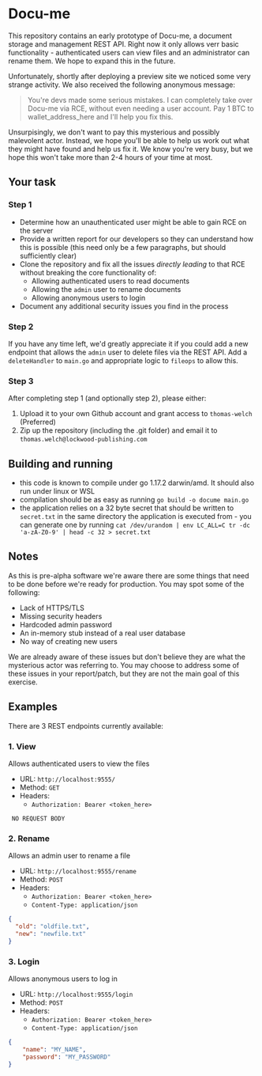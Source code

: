 # Docu-me

This repository contains an early prototype of Docu-me, a document storage and management REST API. Right now it only allows
verr basic functionality - authenticated users can view files and an administrator can rename them. We hope to expand
this in the future.

Unfortunately, shortly after deploying a preview site we noticed some very strange activity. We also received the 
following anonymous message:

> You're devs made some serious mistakes. I can completely take over Docu-me via RCE, without even needing a user account.
> Pay 1 BTC to wallet_address_here and I'll help you fix this.


Unsurpisingly, we don't want to pay this mysterious and possibly malevolent actor. Instead, we hope you'll be able to
help us work out what they might have found and help us fix it. We know you're very busy, but we hope this won't take
more than 2-4 hours of your time at most.

## Your task

### Step 1

* Determine how an unauthenticated user might be able to gain RCE on the server
* Provide a written report for our developers so they can understand how this is possible (this need only be a few paragraphs, but should sufficiently clear)
* Clone the repository and fix all the issues _directly leading_ to that RCE without breaking the core functionality of:
  * Allowing authenticated users to read documents
  * Allowing the `admin` user to rename documents
  * Allowing anonymous users to login
* Document any additional security issues you find in the process

### Step 2

If you have any time left, we'd greatly appreciate it if you could add a new endpoint that allows the `admin` user to
delete files via the REST API. Add a `deleteHandler` to `main.go` and appropriate logic to `fileops` to allow this.

### Step 3

After completing step 1 (and optionally step 2), please either:

1. Upload it to your own Github account and grant access to `thomas-welch` (Preferred)
2. Zip up the repository (including the .git folder) and email it to `thomas.welch@lockwood-publishing.com`

## Building and running

* this code is known to compile under go 1.17.2 darwin/amd. It should also run under linux or WSL
* compilation should be as easy as running `go build -o docume main.go`
* the application relies on a 32 byte secret that should be written to `secret.txt` in the same directory the application is executed from - you can generate one by running `cat /dev/urandom | env LC_ALL=C tr -dc 'a-zA-Z0-9' | head -c 32 > secret.txt`

## Notes

As this is pre-alpha software we're aware there are some things that need to be done before we're ready for production.
You may spot some of the following:

* Lack of HTTPS/TLS
* Missing security headers
* Hardcoded admin password
* An in-memory stub instead of a real user database
* No way of creating new users

We are already aware of these issues but don't believe they are what the mysterious actor was referring to. You may choose
to address some of these issues in your report/patch, but they are not the main goal of this exercise.

## Examples

There are 3 REST endpoints currently available:

### 1. View 

Allows authenticated users to view the files

* URL: `http://localhost:9555/`
* Method: `GET`
* Headers:
  * `Authorization: Bearer <token_here>` 

```
 NO REQUEST BODY
```

### 2. Rename

Allows an admin user to rename a file

* URL: `http://localhost:9555/rename`
* Method: `POST`
* Headers:
  * `Authorization: Bearer <token_here>`
  * `Content-Type: application/json` 
```json
{
  "old": "oldfile.txt",
  "new": "newfile.txt"
}
```

### 3. Login

Allows anonymous users to log in

* URL: `http://localhost:9555/login`
* Method: `POST`
* Headers:
  * `Authorization: Bearer <token_here>`
  * `Content-Type: application/json` 

```json
{
	"name": "MY_NAME",
	"password": "MY_PASSWORD"
}
```
